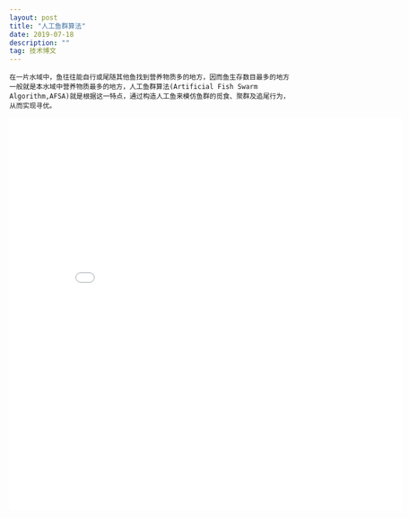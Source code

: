 ```yaml
---
layout: post
title: "人工鱼群算法"
date: 2019-07-18
description: ""
tag: 技术博文
---
```


    在一片水域中，鱼往往能自行或尾随其他鱼找到营养物质多的地方，因而鱼生存数目最多的地方一般就是本水域中营养物质最多的地方，人工鱼群算法(Artificial Fish Swarm Algorithm,AFSA)就是根据这一特点，通过构造人工鱼来模仿鱼群的觅食、聚群及追尾行为，从而实现寻优。
<embed src="/downloads/Artificial_Fish_Swarm_Algorithm.pdf" width="700" height="700"> 

